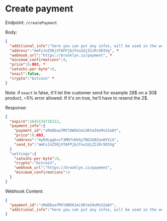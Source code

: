 # Create payment
Endpoint: `/createPayment`

Body:
```json
{
  "additional_info":"here you can put any infos, will be used in the webhook, so you can put the id for example of your customer", *
  "address":"mmFzJnZ5RjVfAFPjbJfnu2djZ2iRrSR3Vg", *
  "webhook_url":"https://brooklyn.is/payment", *
  "minimum_confirmations":4,
  "price":0.003, *
  "satoshi-per-byte":6,
  "exact":false,
  "crypto":"bitcoin" *
}
```
Note: if `exact` is false, it'll let the customer send for example 28$ on a 30$ product, ~5% error allowed. If it's on true, he'll have to resend the 2$.

Response:
```json
{
  "expire":1645134736212,
  "payment_info":{
    "payment_id":"sMoDboa7MVlOW561miXKtm34xMsS2a6Y",
    "price":0.003,
    "address":"myRdLgqkvvT3MR7sHVGyTNG2kBZanHYViX",
    "send_to":"mmFzJnZ5RjVfAFPjbJfnu2djZ2iRrSR3Vg" 
  }
  "settings":{
    "satoshi-per-byte":6,
    "crypto":"bitcoin",
    "webhook_url":"https://brooklyn.is/payment",
    "minimum_confirmations":4
  }
}
```

Webhook Content:
```json
{
  "payment_id":"sMoDboa7MVlOW561miXKtm34xMsS2a6Y",
  "additional_info":"here you can put any infos, will be used in the webhook, so you can put the id for example of your customer"  
}
```
